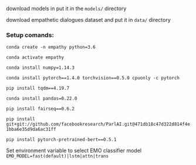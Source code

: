 download models in put it in the `models/` directory

download empathetic dialogues dataset and put it in `data/` directory

### Setup comands:

`conda create -n empathy python=3.6`

`conda activate empathy`

`conda install numpy=1.14.3`

`conda install pytorch==1.4.0 torchvision==0.5.0 cpuonly -c pytorch`


`pip install tqdm==4.19.7`

`conda install pandas=0.22.0`

`pip install fairseq==0.6.2`

`pip install git+git://github.com/facebookresearch/ParlAI.git@471db18c47d322d814f4e1bba6e35d9da6ac31ff`

`pip install pytorch-pretrained-bert==0.5.1`

Set environment variable to select EMO classifier model `EMO_MODEL=fast(default)|lstm|attn|trans`
